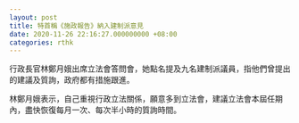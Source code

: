 ```yaml
---
layout: post
title: 特首稱《施政報告》納入建制派意見
date: 2020-11-26 22:16:27.000000000 +08:00
categories: rthk
---
```


行政長官林鄭月娥出席立法會答問會，她點名提及九名建制派議員，指他們曾提出的建議及質詢，政府都有措施跟進。

林鄭月娥表示，自己重視行政立法關係，願意多到立法會，建議立法會本屆任期內，盡快恢復每月一次、每次半小時的質詢時間。
